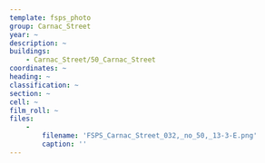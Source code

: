 ```yaml
---
template: fsps_photo
group: Carnac_Street
year: ~
description: ~
buildings:
    - Carnac_Street/50_Carnac_Street
coordinates: ~
heading: ~
classification: ~
section: ~
cell: ~
film_roll: ~
files:
    -
        filename: 'FSPS_Carnac_Street_032,_no_50,_13-3-E.png'
        caption: ''
---
```

